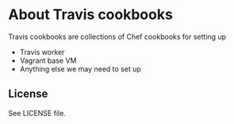 # About Travis cookbooks

Travis cookbooks are collections of Chef cookbooks for setting up

 * Travis worker
 * Vagrant base VM
 * Anything else we may need to set up



## License

See LICENSE file.